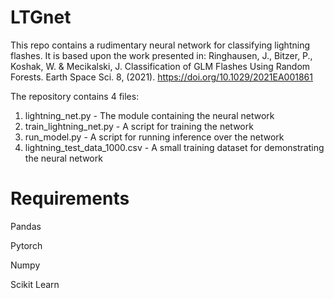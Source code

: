 # LTGnet
This repo contains a rudimentary neural network for classifying lightning flashes.
It is based upon the work presented in:
Ringhausen, J., Bitzer, P., Koshak, W. & Mecikalski, J. Classification of GLM Flashes Using Random Forests. Earth Space Sci. 8, (2021).
https://doi.org/10.1029/2021EA001861

The repository contains 4 files:

1. lightning_net.py - The module containing the neural network
2. train_lightning_net.py - A script for training the network
3. run_model.py - A script for running inference over the network
4. lightning_test_data_1000.csv - A small training dataset for demonstrating the neural network

# Requirements
Pandas

Pytorch

Numpy

Scikit Learn

